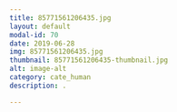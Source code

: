 ```yaml
---
title: 85771561206435.jpg
layout: default
modal-id: 70
date: 2019-06-28
img: 85771561206435.jpg
thumbnail: 85771561206435-thumbnail.jpg
alt: image-alt
category: cate_human
description: .

---
```

